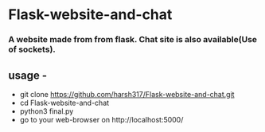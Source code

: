 # Flask-website-and-chat
### A website made from from flask. Chat site is also available(Use of sockets). 
## usage -
- git clone https://github.com/harsh317/Flask-website-and-chat.git
- cd Flask-website-and-chat
- python3 final.py
- go to your web-browser on http://localhost:5000/
